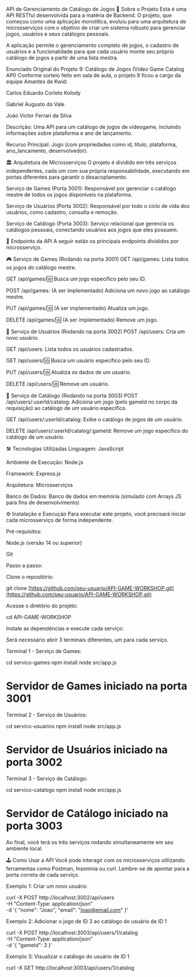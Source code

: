 API de Gerenciamento de Catálogo de Jogos
📖 Sobre o Projeto
Esta é uma API RESTful desenvolvida para a matéria de Backend. O projeto, que começou como uma aplicação monolítica, evoluiu para uma arquitetura de microsserviços com o objetivo de criar um sistema robusto para gerenciar jogos, usuários e seus catálogos pessoais.

A aplicação permite o gerenciamento completo de jogos, o cadastro de usuários e a funcionalidade para que cada usuário monte seu próprio catálogo de jogos a partir de uma lista mestra.

Enunciado Original do Projeto 9: Catálogo de Jogos (Video Game Catalog API)
Conforme sorteio feito em sala de aula, o projeto 9 ficou a cargo da equipe Amantes de Kwid:

Carlos Eduardo Corleto Kolody

Gabriel Augusto do Vale

João Victor Ferrari da Silva

Descrição: Uma API para um catálogo de jogos de videogame, incluindo informações sobre plataforma e ano de lançamento.

Recurso Principal: Jogo (com propriedades como id, titulo, plataforma, ano_lancamento, desenvolvedor).

🏛️ Arquitetura de Microsserviços
O projeto é dividido em três serviços independentes, cada um com sua própria responsabilidade, executando em portas diferentes para garantir o desacoplamento.

Serviço de Games (Porta 3001): Responsável por gerenciar o catálogo mestre de todos os jogos disponíveis na plataforma.

Serviço de Usuários (Porta 3002): Responsável por todo o ciclo de vida dos usuários, como cadastro, consulta e remoção.

Serviço de Catálogo (Porta 3003): Serviço relacional que gerencia os catálogos pessoais, conectando usuários aos jogos que eles possuem.

🚀 Endpoints da API
A seguir estão os principais endpoints divididos por microsserviço.

🎮 Serviço de Games (Rodando na porta 3001)
GET /api/games: Lista todos os jogos do catálogo mestre.

GET /api/games/:id: Busca um jogo específico pelo seu ID.

POST /api/games: (A ser implementado) Adiciona um novo jogo ao catálogo mestre.

PUT /api/games/:id: (A ser implementado) Atualiza um jogo.

DELETE /api/games/:id: (A ser implementado) Remove um jogo.

👤 Serviço de Usuários (Rodando na porta 3002)
POST /api/users: Cria um novo usuário.

GET /api/users: Lista todos os usuários cadastrados.

GET /api/users/:id: Busca um usuário específico pelo seu ID.

PUT /api/users/:id: Atualiza os dados de um usuário.

DELETE /api/users/:id: Remove um usuário.

📜 Serviço de Catálogo (Rodando na porta 3003)
POST /api/users/:userId/catalog: Adiciona um jogo (pelo gameId no corpo da requisição) ao catálogo de um usuário específico.

GET /api/users/:userId/catalog: Exibe o catálogo de jogos de um usuário.

DELETE /api/users/:userId/catalog/:gameId: Remove um jogo específico do catálogo de um usuário.

🛠️ Tecnologias Utilizadas
Linguagem: JavaScript

Ambiente de Execução: Node.js

Framework: Express.js

Arquitetura: Microsserviços

Banco de Dados: Banco de dados em memória (simulado com Arrays JS para fins de desenvolvimento)

⚙️ Instalação e Execução
Para executar este projeto, você precisará iniciar cada microsserviço de forma independente.

Pré-requisitos:

Node.js (versão 14 ou superior)

Git

Passo a passo:

Clone o repositório:

git clone [https://github.com/seu-usuario/API-GAME-WORKSHOP.git](https://github.com/seu-usuario/API-GAME-WORKSHOP.git)

Acesse o diretório do projeto:

cd API-GAME-WORKSHOP

Instale as dependências e execute cada serviço:

Será necessário abrir 3 terminais diferentes, um para cada serviço.

Terminal 1 - Serviço de Games:

cd servico-games
npm install
node src/app.js 
# Servidor de Games iniciado na porta 3001

Terminal 2 - Serviço de Usuários:

cd servico-usuarios
npm install
node src/app.js
# Servidor de Usuários iniciado na porta 3002

Terminal 3 - Serviço de Catálogo:

cd servico-catalogo
npm install
node src/app.js
# Servidor de Catálogo iniciado na porta 3003

Ao final, você terá os três serviços rodando simultaneamente em seu ambiente local.

🕹️ Como Usar a API
Você pode interagir com os microsserviços utilizando ferramentas como Postman, Insomnia ou curl. Lembre-se de apontar para a porta correta de cada serviço.

Exemplo 1: Criar um novo usuário

curl -X POST http://localhost:3002/api/users \
-H "Content-Type: application/json" \
-d '{ "nome": "Joao", "email": "joao@email.com" }'

Exemplo 2: Adicionar o jogo de ID 3 ao catálogo do usuário de ID 1

curl -X POST http://localhost:3003/api/users/1/catalog \
-H "Content-Type: application/json" \
-d '{ "gameId": 3 }'

Exemplo 3: Visualizar o catálogo do usuário de ID 1

curl -X GET http://localhost:3003/api/users/1/catalog
